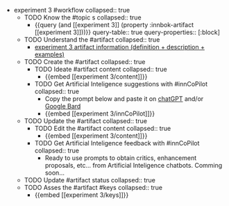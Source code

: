 
- experiment 3 #workflow
   collapsed:: true
  - TODO Know the #topic s
    collapsed:: true
    - {{query (and [[experiment 3]] (property :innbok-artifact [[experiment 3]]))}}
      query-table:: true
      query-properties:: [:block]
  - TODO Understand the #artifact
    collapsed:: true
    - [experiment 3 artifact information (definition + description + examples)](https://go.innbok.com/#/page/innBoK%2Fexperiment-%28id%29%2Finfo)
  - TODO Create the #artifact
     collapsed:: true
    - TODO Ideate #artifact content
      collapsed:: true
      - {{embed [[experiment 3/content]]}}
    - TODO Get Artificial Inteligence suggestions with #innCoPilot
      collapsed:: true
      - Copy the prompt below and paste it on [chatGPT](https://chat.openai.com) and/or [Google Bard](https://bard.google.com/chat)
      - {{embed [[experiment 3/innCoPilot]]}}
  - TODO Update the #artifact
    collapsed:: true
    - TODO Edit the #artifact content
     collapsed:: true
      - {{embed [[experiment 3/content]]}}
    - TODO Get Artificial Inteligence feedback with #innCoPilot
      collapsed:: true
      - Ready to use prompts to obtain critics, enhancement proposals, etc... from Artificial Inteligence chatbots. Comming soon...
  - TODO Update #artifact status
    collapsed:: true
  - TODO Asses the #artifact #keys
    collapsed:: true
    - {{embed [[experiment 3/keys]]}}



